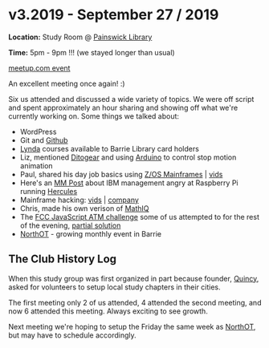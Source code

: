 # v3.2019 - September 27 / 2019

**Location:** Study Room @ [Painswick Library](https://goo.gl/maps/m8Md2gRV5rzx6hVi9)

**Time:** 5pm - 9pm !!! (we stayed longer than usual)

[meetup.com event](https://www.meetup.com/meetup-group-mpphiYJe/events/264822516/)


An excellent meeting once again! :)

Six us attended and discussed a wide variety of topics. We were off script and spent approximately an hour sharing and showing off what we're currently working on. Some things we talked about:

* WordPress
* Git and [Github](https://github.com)
* [Lynda](https://www.lynda.com/portal/patron?org=barrielibrary.ca) courses available to Barrie Library card holders
* Liz, mentioned [Ditogear](https://ditogear.com) and using [Arduino](https://www.arduino.cc/) to control stop motion animation
* Paul, shared his day job basics using [Z/OS Mainframes](https://www.redbooks.ibm.com/redbooks/pdfs/sg246366.pdf) | [vids](https://www.redbooks.ibm.com/redbooks.nsf/redbookabstracts/crse0304.html?Open)
* Here's an [MM Post](http://millennialmainframer.com/2013/12/hercules/) about IBM management angry at Raspberry Pi running [Hercules](http://www.hercules-390.org/) 
* Mainframe hacking: [vids](https://www.youtube.com/playlist?list=PLn8X7XnfC3mBoe1vFcme2C_VKdY4YYnNr) | [company](https://evilmainframe.com/)
* Chris, made his own verison of [MathIQ](https://play.google.com/store/apps/details?id=intelligence.math.quotient&hl=en)
* The [FCC JavaScript ATM challenge](https://learn.freecodecamp.org/javascript-algorithms-and-data-structures/javascript-algorithms-and-data-structures-projects/cash-register/) some of us attempted to for the rest of the evening, [partial solution](https://github.com/freecodecampBarrie/meetings/blob/master/v3_2019/cash-register-partial.js)
* [NorthOT](https://www.eventbrite.ca/e/northot-barries-largest-tech-meetup-tickets-68883334909) - growing monthly event in Barrie


## The Club History Log

When this study group was first organized in part because founder, [Quincy](https://twitter.com/ossia), asked for volunteers to setup local study chapters in their cities. 

The first meeting only 2 of us attended, 4 attended the second meeting, and now 6 attended this meeting. Always exciting to see growth.

Next meeting we're hoping to setup the Friday the same week as [NorthOT](https://www.eventbrite.ca/e/northot-barries-largest-tech-meetup-tickets-68883334909), but may have to schedule accordingly.

